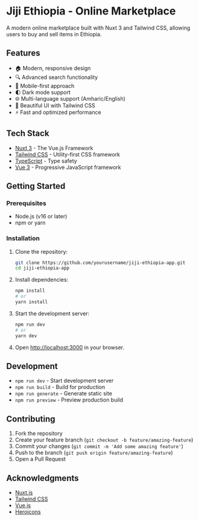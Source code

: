 # Jiji Ethiopia - Online Marketplace

A modern online marketplace built with Nuxt 3 and Tailwind CSS, allowing users to buy and sell items in Ethiopia.

## Features

- 🏠 Modern, responsive design
- 🔍 Advanced search functionality
- 📱 Mobile-first approach
- 🌓 Dark mode support
- 🌐 Multi-language support (Amharic/English)
- 🎨 Beautiful UI with Tailwind CSS
- ⚡ Fast and optimized performance

## Tech Stack

- [Nuxt 3](https://nuxt.com/) - The Vue.js Framework
- [Tailwind CSS](https://tailwindcss.com/) - Utility-first CSS framework
- [TypeScript](https://www.typescriptlang.org/) - Type safety
- [Vue 3](https://vuejs.org/) - Progressive JavaScript framework

## Getting Started

### Prerequisites

- Node.js (v16 or later)
- npm or yarn

### Installation

1. Clone the repository:
   ```bash
   git clone https://github.com/yourusername/jiji-ethiopia-app.git
   cd jiji-ethiopia-app
   ```

2. Install dependencies:
   ```bash
   npm install
   # or
   yarn install
   ```

3. Start the development server:
   ```bash
   npm run dev
   # or
   yarn dev
   ```

4. Open [http://localhost:3000](http://localhost:3000) in your browser.

## Development

- `npm run dev` - Start development server
- `npm run build` - Build for production
- `npm run generate` - Generate static site
- `npm run preview` - Preview production build

## Contributing

1. Fork the repository
2. Create your feature branch (`git checkout -b feature/amazing-feature`)
3. Commit your changes (`git commit -m 'Add some amazing feature'`)
4. Push to the branch (`git push origin feature/amazing-feature`)
5. Open a Pull Request

## Acknowledgments

- [Nuxt.js](https://nuxt.com/)
- [Tailwind CSS](https://tailwindcss.com/)
- [Vue.js](https://vuejs.org/)
- [Heroicons](https://heroicons.com/) 
